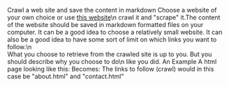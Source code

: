 Crawl a web site and save the content in markdown
Choose a website of your own choice or use <a href="https://clbokea.github.io/exam/index.html">this website</a>\n            crawl it and "scrape" it.The content of the website should be saved in markdown formatted files on your computer.
It can be a good idea to choose a relatively small website.
It can also be a good idea to have some sort of limit on which links you want to follow.\n        
What you choose to retrieve from the crawled site is up to you. But you should describe why you choose to do\n            like you did.
An Example
A html page looking like this:
Becomes:
The links to follow (crawl) would in this case be "about.html" and "contact.html"
